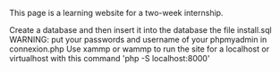 This page is a learning website for a two-week internship.

Create a database and then insert it into the database the file install.sql
WARNING: put your passwords and username of your phpmyadmin in connexion.php
Use xammp or wammp to run the site for a localhost or virtualhost with this command 'php -S localhost:8000'
